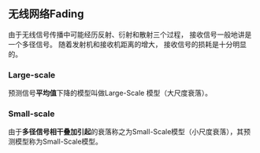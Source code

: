 ## 无线网络Fading

由于无线信号传播中可能经历反射、衍射和散射三个过程， 接收信号一般地讲是一个多径信号。 随着发射机和接收机距离的增大， 接收信号的损耗是十分明显的。

### Large-scale
预测信号**平均值**下降的模型叫做Large-Scale 模型（大尺度衰落）。


### Small-scale
由于**多径信号相干叠加引起**的衰落称之为Small-Scale模型（小尺度衰落），其预测模型称为Small-Scale模型。